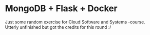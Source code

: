# MongoDB + Flask + Docker

Just some random exercise for Cloud Software and Systems -course. Utterly unfinished but got the credits for this round :/
